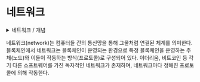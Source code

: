 # 네트워크

<details>

<summary>네트워크 / 개념</summary>



</details>

네트워크(network)는 컴퓨터들 간의 통신망을 통해 그물처럼 연결된 체계를 의미한다. 블록체인에서 네트워크는 블록체인이 운영되는 환경으로 특정 블록체인을 운영하는 주체(노드)와 이들이 작동하는 방식(프로토콜)로 구성되어 있다. 이더리움, 비트코인 등 각기 다른 소프트웨어를 가진 독자적인 네트워크가 존재하며, 네트워크마다 정해진 프로토콜에 의해 작동한다.
